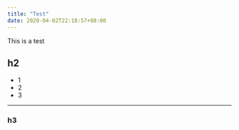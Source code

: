 ```yaml
---
title: "Test"
date: 2020-04-02T22:18:57+08:00
---
```


This is a test

## h2
- 1
- 2
- 3 
---

### h3
